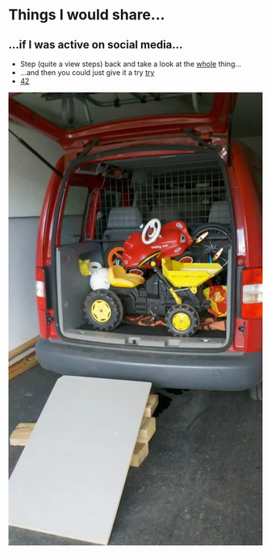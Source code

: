 # Things I would share...
## ...if I was active on social media...

* Step (quite a view steps) back and take a look at the [whole](https://www.thalia.at/shop/home/artikeldetails/A1055861813) thing...
* ...and then you could just give it a try [try](https://www.thalia.at/shop/home/artikeldetails/A1059252379)
* [42](https://www.imdb.com/de/title/tt0118715/)

![children packing up the car](./img_1_1748932453661.jpg)

